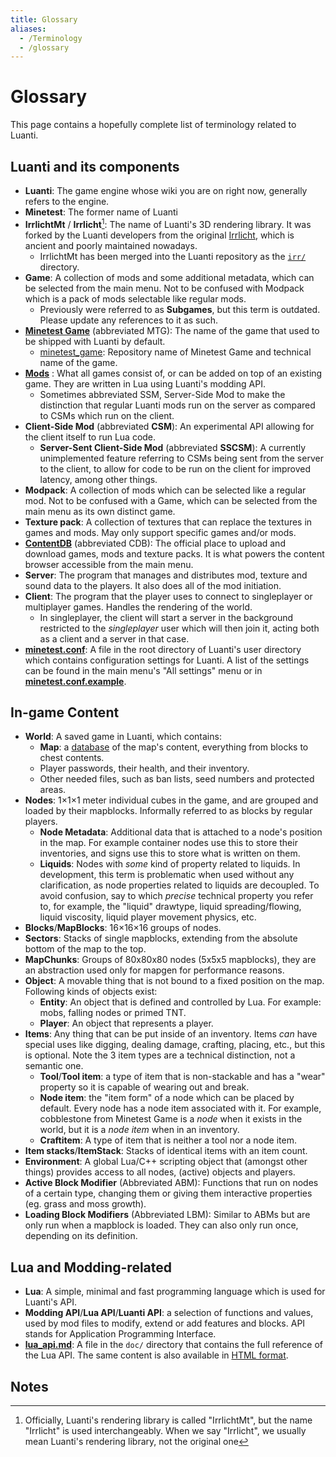 ```yaml
---
title: Glossary
aliases:
  - /Terminology
  - /glossary
---
```


# Glossary

This page contains a hopefully complete list of terminology related to Luanti.

## Luanti and its components

- **Luanti**: The game engine whose wiki you are on right now, generally refers to the engine.
- **Minetest**: The former name of Luanti
- **IrrlichtMt** / **Irrlicht**[^1]: The name of Luanti's 3D rendering library. It was forked by the Luanti developers from the original [Irrlicht](https://irrlicht.sourceforge.io/), which is ancient and poorly maintained nowadays.
  - IrrlichtMt has been merged into the Luanti repository as the [`irr/`](https://github.com/luanti-org/luanti/tree/master/irr) directory.
- **Game**: A collection of mods and some additional metadata, which can be selected from the main menu. Not to be confused with Modpack which is a pack of mods selectable like regular mods.
  - Previously were referred to as **Subgames**, but this term is outdated. Please update any references to it as such.
- [**Minetest Game**](https://content.luanti.org/packages/Minetest/minetest_game/) (abbreviated MTG): The name of the game that used to be shipped with Luanti by default.
  - [minetest_game](https://github.com/luanti-org/minetest_game): Repository name of Minetest Game and technical name of the game.
- [**Mods**](/for-players/mods) : What all games consist of, or can be added on top of an existing game. They are written in Lua using Luanti's modding API.
  - Sometimes abbreviated SSM, Server-Side Mod to make the distinction that regular Luanti mods run on the server as compared to CSMs which run on the client.
- **Client-Side Mod** (abbreviated **CSM**): An experimental API allowing for the client itself to run Lua code.
  - **Server-Sent Client-Side Mod** (abbreviated **SSCSM**): A currently unimplemented feature referring to CSMs being sent from the server to the client, to allow for code to be run on the client for improved latency, among other things.
- **Modpack**: A collection of mods which can be selected like a regular mod. Not to be confused with a Game, which can be selected from the main menu as its own distinct game.
- **Texture pack**: A collection of textures that can replace the textures in games and mods. May only support specific games and/or mods.
- **[ContentDB](https://content.luanti.org/)** (abbreviated CDB): The official place to upload and download games, mods and texture packs. It is what powers the content browser accessible from the main menu.
- **Server**: The program that manages and distributes mod, texture and sound data to the players. It also does all of the mod initiation.
- **Client**: The program that the player uses to connect to singleplayer or multiplayer games. Handles the rendering of the world.
  - In singleplayer, the client will start a server in the background restricted to the _singleplayer_ user which will then join it, acting both as a client and a server in that case.
- **[minetest.conf](/for-players/minetest-conf)**: A file in the root directory of Luanti's user directory which contains configuration settings for Luanti. A list of the settings can be found in the main menu's "All settings" menu or in [**minetest.conf.example**](https://github.com/luanti-org/luanti/blob/master/minetest.conf.example).

## In-game Content

- **World**: A saved game in Luanti, which contains:
  - **Map**: a [database](/for-server-hosts/database-backends) of the map's content, everything from blocks to chest contents.
  - Player passwords, their health, and their inventory.
  - Other needed files, such as ban lists, seed numbers and protected areas.
- **Nodes**: 1×1×1 meter individual cubes in the game, and are grouped and loaded by their mapblocks. Informally referred to as blocks by regular players.
  - **Node Metadata**: Additional data that is attached to a node's position in the map. For example container nodes use this to store their inventories, and signs use this to store what is written on them.
  - **Liquids**: Nodes with _some_ kind of property related to liquids. In development, this term is problematic when used without any clarification, as node properties related to liquids are decoupled. To avoid confusion, say to which _precise_ technical property you refer to, for example, the "liquid" drawtype, liquid spreading/flowing, liquid viscosity, liquid player movement physics, etc.
- **Blocks**/**MapBlocks**: 16×16×16 groups of nodes.
- **Sectors**: Stacks of single mapblocks, extending from the absolute bottom of the map to the top.
- **MapChunks**: Groups of 80x80x80 nodes (5x5x5 mapblocks), they are an abstraction used only for mapgen for performance reasons.
- **Object**: A movable thing that is not bound to a fixed position on the map. Following kinds of objects exist:
  - **Entity**: An object that is defined and controlled by Lua. For example: mobs, falling nodes or primed TNT.
  - **Player**: An object that represents a player.
- **Items**: Any thing that can be put inside of an inventory. Items _can_ have special uses like digging, dealing damage, crafting, placing, etc., but this is optional. Note the 3 item types are a technical distinction, not a semantic one.
  - **Tool**/**Tool item**: a type of item that is non-stackable and has a "wear" property so it is capable of wearing out and break.
  - **Node item**: the "item form" of a node which can be placed by default. Every node has a node item associated with it. For example, cobblestone from Minetest Game is a _node_ when it exists in the world, but it is a _node item_ when in an inventory.
  - **Craftitem**: A type of item that is neither a tool nor a node item.
- **Item stacks**/**ItemStack**: Stacks of identical items with an item count.
- **Environment**: A global Lua/C++ scripting object that (amongst other things) provides access to all nodes, (active) objects and players.
- **Active Block Modifier** (Abbreviated ABM): Functions that run on nodes of a certain type, changing them or giving them interactive properties (eg. grass and moss growth).
- **Loading Block Modifiers** (Abbreviated LBM): Similar to ABMs but are only run when a mapblock is loaded. They can also only run once, depending on its definition.

## Lua and Modding-related

- **Lua**: A simple, minimal and fast programming language which is used for Luanti's API.
- **Modding API**/**Lua API**/**Luanti API**: a selection of functions and values, used by mod files to modify, extend or add features and blocks. API stands for Application Programming Interface.
- [**lua_api.md**](https://github.com/luanti-org/luanti/blob/master/doc/lua_api.md): A file in the `doc/` directory that contains the full reference of the Lua API. The same content is also available in [HTML format](https://api.luanti.org/).

## Notes

[^1]: Officially, Luanti's rendering library is called "IrrlichtMt", but the name "Irrlicht" is used interchangeably. When we say "Irrlicht", we usually mean Luanti's rendering library, not the original one
